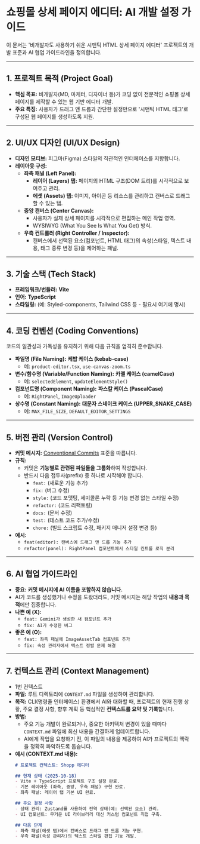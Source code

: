 
# 쇼핑몰 상세 페이지 에디터: AI 개발 설정 가이드

이 문서는 '비개발자도 사용하기 쉬운 시맨틱 HTML 상세 페이지 에디터' 프로젝트의 개발 표준과 AI 협업 가이드라인을 정의합니다.

-----

## 1\. 프로젝트 목적 (Project Goal)

  * **핵심 목표:** 비개발자(MD, 마케터, 디자이너 등)가 코딩 없이 전문적인 쇼핑몰 상세 페이지를 제작할 수 있는 웹 기반 에디터 개발.
  * **주요 특징:** 사용자가 드래그 앤 드롭과 간단한 설정만으로 '시맨틱 HTML 태그'로 구성된 웹 페이지를 생성하도록 지원.

-----

## 2\. UI/UX 디자인 (UI/UX Design)

  * **디자인 모티브:** 피그마(Figma) 스타일의 직관적인 인터페이스를 지향합니다.
  * **레이아웃 구성:**
      * **좌측 패널 (Left Panel):**
          * **레이어 (Layers) 탭:** 페이지의 HTML 구조(DOM 트리)를 시각적으로 보여주고 관리.
          * **에셋 (Assets) 탭:** 이미지, 아이콘 등 리소스를 관리하고 캔버스로 드래그할 수 있는 탭.
      * **중앙 캔버스 (Center Canvas):**
          * 사용자가 실제 상세 페이지를 시각적으로 편집하는 메인 작업 영역.
          * WYSIWYG (What You See Is What You Get) 방식.
      * **우측 컨트롤러 (Right Controller / Inspector):**
          * 캔버스에서 선택된 요소(컴포넌트, HTML 태그)의 속성(스타일, 텍스트 내용, 태그 종류 변경 등)을 제어하는 패널.

-----

## 3\. 기술 스택 (Tech Stack)

  * **프레임워크/번들러:** **Vite**
  * **언어:** **TypeScript**
  * **스타일링:** (예: Styled-components, Tailwind CSS 등 - 필요시 여기에 명시)

-----

## 4\. 코딩 컨벤션 (Coding Conventions)

코드의 일관성과 가독성을 유지하기 위해 다음 규칙을 엄격히 준수합니다.

  * **파일명 (File Naming):** **케밥 케이스 (kebab-case)**
      * 예: `product-editor.tsx`, `use-canvas-zoom.ts`
  * **변수/함수명 (Variable/Function Naming):** **카멜 케이스 (camelCase)**
      * 예: `selectedElement`, `updateElementStyle()`
  * **컴포넌트명 (Component Naming):** **파스칼 케이스 (PascalCase)**
      * 예: `RightPanel`, `ImageUploader`
  * **상수명 (Constant Naming):** **대문자 스네이크 케이스 (UPPER\_SNAKE\_CASE)**
      * 예: `MAX_FILE_SIZE`, `DEFAULT_EDITOR_SETTINGS`

-----

## 5\. 버전 관리 (Version Control)

  * **커밋 메시지:** [Conventional Commits](https://www.conventionalcommits.org/ko/v1.0.0/) 표준을 따릅니다.
  * **규칙:**
      * 커밋은 **기능별로 관련된 파일들을 그룹화**하여 작성합니다.
      * 반드시 다음 접두사(prefix) 중 하나로 시작해야 합니다.
          * `feat:` (새로운 기능 추가)
          * `fix:` (버그 수정)
          * `style:` (코드 포맷팅, 세미콜론 누락 등 기능 변경 없는 스타일 수정)
          * `refactor:` (코드 리팩토링)
          * `docs:` (문서 수정)
          * `test:` (테스트 코드 추가/수정)
          * `chore:` (빌드 스크립트 수정, 패키지 매니저 설정 변경 등)
  * **예시:**
      * `feat(editor): 캔버스에 드래그 앤 드롭 기능 추가`
      * `refactor(panel): RightPanel 컴포넌트에서 스타일 컨트롤 로직 분리`

-----

## 6\. AI 협업 가이드라인

  * **중요:** **커밋 메시지에 AI 이름을 포함하지 않습니다.**
  * AI가 코드를 생성했거나 수정을 도왔더라도, 커밋 메시지는 해당 작업의 **내용과 목적**에만 집중합니다.
  * **나쁜 예 (X):**
      * `feat: Gemini가 생성한 새 컴포넌트 추가`
      * `fix: AI가 수정한 버그`
  * **좋은 예 (O):**
      * `feat: 좌측 패널에 ImageAssetTab 컴포넌트 추가`
      * `fix: 속성 관리자에서 텍스트 정렬 문제 해결`

-----

## 7\. 컨텍스트 관리 (Context Management)

  * 1번 컨텍스트
  * **파일:** 루트 디렉토리에 `CONTEXT.md` 파일을 생성하여 관리합니다.
  * **목적:** CLI(명령줄 인터페이스) 환경에서 AI와 대화할 때, 프로젝트의 현재 진행 상황, 주요 결정 사항, 향후 계획 등 핵심적인 **컨텍스트를 요약 및 기록**합니다.
  * **방법:**
      * 주요 기능 개발이 완료되거나, 중요한 아키텍처 변경이 있을 때마다 `CONTEXT.md` 파일에 최신 내용을 간결하게 업데이트합니다.
      * AI에게 작업을 요청하기 전, 이 파일의 내용을 제공하여 AI가 프로젝트의 맥락을 정확히 파악하도록 돕습니다.
  * **예시 (CONTEXT.md 내용):**
    ```markdown
    # 프로젝트 컨텍스트: Shopp 에디터

    ## 현재 상태 (2025-10-18)
    - Vite + TypeScript 프로젝트 구조 설정 완료.
    - 기본 레이아웃 (좌측, 중앙, 우측 패널) 구현 완료.
    - 좌측 패널: 레이어 탭 기본 UI 완료.

    ## 주요 결정 사항
    - 상태 관리: Zustand를 사용하여 전역 상태(예: 선택된 요소) 관리.
    - UI 컴포넌트: 무거운 UI 라이브러리 대신 커스텀 컴포넌트 직접 구축.

    ## 다음 단계
    - 좌측 패널(에셋 탭)에서 캔버스로 드래그 앤 드롭 기능 구현.
    - 우측 패널(속성 관리자)의 텍스트 스타일 편집 기능 개발.
    ```